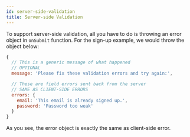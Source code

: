 ```yaml
---
id: server-side-validation
title: Server-side Validation
---
```


To support server-side validation, all you have to do is throwing an error object in `onSubmit` function. For the sign-up example, we would throw the object below:

```js
{
  // This is a generic message of what happened
  // OPTIONAL
  message: 'Please fix these validation errors and try again:',

  // These are field errors sent back from the server
  // SAME AS CLIENT-SIDE ERRORS
  errors: {
    email: 'This email is already signed up.',
    password: 'Password too weak'
  }
}
```

As you see, the error object is exactly the same as client-side error.
